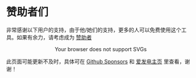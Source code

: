# 赞助者们

非常感谢以下用户的支持，由于他/她们的支持，更多的人可以免费使用这个工具。如果有余力，请考虑成为 [赞助者](https://immersive-translate.owenyoung.com/donate)

<p align="center">
    <object type="image/svg+xml" data="./assets/sponsorkit/sponsors.svg">Your browser does not support SVGs</object>
</p>

此页面可能更新不及时，具体可在 [Github Sponsors](https://github.com/sponsors/theowenyoung/) 和 [爱发电主页](https://afdian.net/a/translate?tab=sponsor) 里查看，谢谢！

